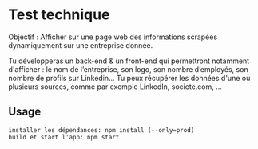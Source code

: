 # Test technique 

Objectif : Afficher sur une page web des informations scrapées dynamiquement sur une entreprise donnée.

Tu développeras un back-end & un front-end qui permettront notamment d'afficher : le nom de l’entreprise, son logo, son nombre d’employés, son nombre de profils sur Linkedin…
Tu peux récupérer les données d'une ou plusieurs sources, comme par exemple LinkedIn, societe.com, …

## Usage

```
installer les dépendances: npm install (--only=prod)
build et start l'app: npm start
```
